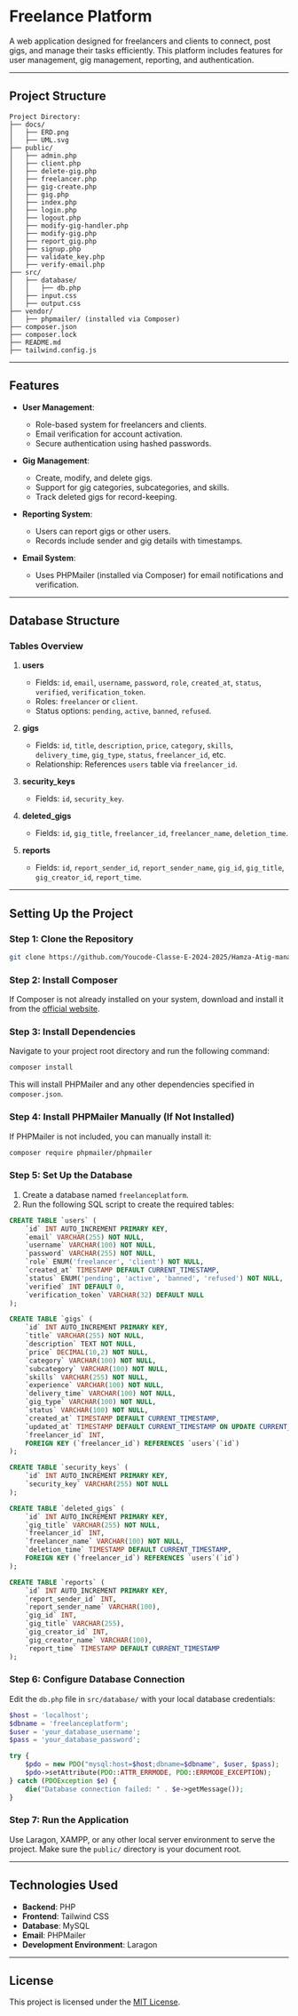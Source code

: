 # Freelance Platform

A web application designed for freelancers and clients to connect, post gigs, and manage their tasks efficiently. This platform includes features for user management, gig management, reporting, and authentication.

---

## Project Structure

```plaintext
Project Directory:
├── docs/
│   ├── ERD.png
│   ├── UML.svg
├── public/
│   ├── admin.php
│   ├── client.php
│   ├── delete-gig.php
│   ├── freelancer.php
│   ├── gig-create.php
│   ├── gig.php
│   ├── index.php
│   ├── login.php
│   ├── logout.php
│   ├── modify-gig-handler.php
│   ├── modify-gig.php
│   ├── report_gig.php
│   ├── signup.php
│   ├── validate_key.php
│   ├── verify-email.php
├── src/
│   ├── database/
│   │   ├── db.php
│   ├── input.css
│   ├── output.css
├── vendor/
│   ├── phpmailer/ (installed via Composer)
├── composer.json
├── composer.lock
├── README.md
├── tailwind.config.js
```

---

## Features

- **User Management**: 
  - Role-based system for freelancers and clients.
  - Email verification for account activation.
  - Secure authentication using hashed passwords.
  
- **Gig Management**: 
  - Create, modify, and delete gigs.
  - Support for gig categories, subcategories, and skills.
  - Track deleted gigs for record-keeping.

- **Reporting System**:
  - Users can report gigs or other users.
  - Records include sender and gig details with timestamps.

- **Email System**:
  - Uses PHPMailer (installed via Composer) for email notifications and verification.

---

## Database Structure

### Tables Overview

1. **users**
   - Fields: `id`, `email`, `username`, `password`, `role`, `created_at`, `status`, `verified`, `verification_token`.
   - Roles: `freelancer` or `client`.
   - Status options: `pending`, `active`, `banned`, `refused`.

2. **gigs**
   - Fields: `id`, `title`, `description`, `price`, `category`, `skills`, `delivery_time`, `gig_type`, `status`, `freelancer_id`, etc.
   - Relationship: References `users` table via `freelancer_id`.

3. **security_keys**
   - Fields: `id`, `security_key`.

4. **deleted_gigs**
   - Fields: `id`, `gig_title`, `freelancer_id`, `freelancer_name`, `deletion_time`.

5. **reports**
   - Fields: `id`, `report_sender_id`, `report_sender_name`, `gig_id`, `gig_title`, `gig_creator_id`, `report_time`.

---

## Setting Up the Project

### Step 1: Clone the Repository

```bash
git clone https://github.com/Youcode-Classe-E-2024-2025/Hamza-Atig-manager.git
```

### Step 2: Install Composer

If Composer is not already installed on your system, download and install it from the [official website](https://getcomposer.org/).

### Step 3: Install Dependencies

Navigate to your project root directory and run the following command:

```bash
composer install
```

This will install PHPMailer and any other dependencies specified in `composer.json`.

### Step 4: Install PHPMailer Manually (If Not Installed)

If PHPMailer is not included, you can manually install it:

```bash
composer require phpmailer/phpmailer
```

### Step 5: Set Up the Database

1. Create a database named `freelanceplatform`.
2. Run the following SQL script to create the required tables:

```sql
CREATE TABLE `users` (
    `id` INT AUTO_INCREMENT PRIMARY KEY,
    `email` VARCHAR(255) NOT NULL,
    `username` VARCHAR(100) NOT NULL,
    `password` VARCHAR(255) NOT NULL,
    `role` ENUM('freelancer', 'client') NOT NULL,
    `created_at` TIMESTAMP DEFAULT CURRENT_TIMESTAMP,
    `status` ENUM('pending', 'active', 'banned', 'refused') NOT NULL,
    `verified` INT DEFAULT 0,
    `verification_token` VARCHAR(32) DEFAULT NULL
);

CREATE TABLE `gigs` (
    `id` INT AUTO_INCREMENT PRIMARY KEY,
    `title` VARCHAR(255) NOT NULL,
    `description` TEXT NOT NULL,
    `price` DECIMAL(10,2) NOT NULL,
    `category` VARCHAR(100) NOT NULL,
    `subcategory` VARCHAR(100) NOT NULL,
    `skills` VARCHAR(255) NOT NULL,
    `experience` VARCHAR(100) NOT NULL,
    `delivery_time` VARCHAR(100) NOT NULL,
    `gig_type` VARCHAR(100) NOT NULL,
    `status` VARCHAR(100) NOT NULL,
    `created_at` TIMESTAMP DEFAULT CURRENT_TIMESTAMP,
    `updated_at` TIMESTAMP DEFAULT CURRENT_TIMESTAMP ON UPDATE CURRENT_TIMESTAMP,
    `freelancer_id` INT,
    FOREIGN KEY (`freelancer_id`) REFERENCES `users`(`id`)
);

CREATE TABLE `security_keys` (
    `id` INT AUTO_INCREMENT PRIMARY KEY,
    `security_key` VARCHAR(255) NOT NULL
);

CREATE TABLE `deleted_gigs` (
    `id` INT AUTO_INCREMENT PRIMARY KEY,
    `gig_title` VARCHAR(255) NOT NULL,
    `freelancer_id` INT,
    `freelancer_name` VARCHAR(100) NOT NULL,
    `deletion_time` TIMESTAMP DEFAULT CURRENT_TIMESTAMP,
    FOREIGN KEY (`freelancer_id`) REFERENCES `users`(`id`)
);

CREATE TABLE `reports` (
    `id` INT AUTO_INCREMENT PRIMARY KEY,
    `report_sender_id` INT,
    `report_sender_name` VARCHAR(100),
    `gig_id` INT,
    `gig_title` VARCHAR(255),
    `gig_creator_id` INT,
    `gig_creator_name` VARCHAR(100),
    `report_time` TIMESTAMP DEFAULT CURRENT_TIMESTAMP
);
```

### Step 6: Configure Database Connection

Edit the `db.php` file in `src/database/` with your local database credentials:

```php
$host = 'localhost';
$dbname = 'freelanceplatform';
$user = 'your_database_username';
$pass = 'your_database_password';

try {
    $pdo = new PDO("mysql:host=$host;dbname=$dbname", $user, $pass);
    $pdo->setAttribute(PDO::ATTR_ERRMODE, PDO::ERRMODE_EXCEPTION);
} catch (PDOException $e) {
    die("Database connection failed: " . $e->getMessage());
}
```

### Step 7: Run the Application

Use Laragon, XAMPP, or any other local server environment to serve the project. Make sure the `public/` directory is your document root.

---

## Technologies Used

- **Backend**: PHP
- **Frontend**: Tailwind CSS
- **Database**: MySQL
- **Email**: PHPMailer
- **Development Environment**: Laragon

---

## License

This project is licensed under the [MIT License](LICENSE).

